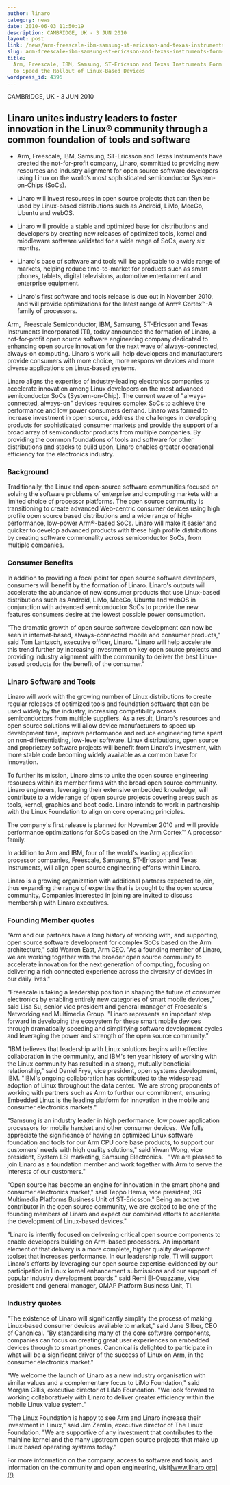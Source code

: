 ```yaml
---
author: linaro
category: news
date: 2010-06-03 11:50:19
description: CAMBRIDGE, UK - 3 JUN 2010
layout: post
link: /news/arm-freescale-ibm-samsung-st-ericsson-and-texas-instruments-form-new-company-to-speed-the-rollout-of-linux-based-devices/
slug: arm-freescale-ibm-samsung-st-ericsson-and-texas-instruments-form-new-company-to-speed-the-rollout-of-linux-based-devices
title:
  Arm, Freescale, IBM, Samsung, ST-Ericsson and Texas Instruments Form New Company
  to Speed the Rollout of Linux-Based Devices
wordpress_id: 4396
---
```


CAMBRIDGE, UK - 3 JUN 2010

## Linaro unites industry leaders to foster innovation in the Linux® community through a common foundation of tools and software

- Arm, Freescale, IBM, Samsung, ST-Ericsson and Texas Instruments have created the not-for-profit company, Linaro, committed to providing new resources and industry alignment for open source software developers using Linux on the world’s most sophisticated semiconductor System-on-Chips (SoCs).

- Linaro will invest resources in open source projects that can then be used by Linux-based distributions such as Android, LiMo, MeeGo, Ubuntu and webOS.

- Linaro will provide a stable and optimized base for distributions and developers by creating new releases of optimized tools, kernel and middleware software validated for a wide range of SoCs, every six months.

- Linaro's base of software and tools will be applicable to a wide range of markets, helping reduce time-to-market for products such as smart phones, tablets, digital televisions, automotive entertainment and enterprise equipment.

- Linaro's first software and tools release is due out in November 2010, and will provide optimizations for the latest range of Arm® Cortex™-A family of processors.

Arm,  Freescale Semiconductor, IBM, Samsung, ST-Ericsson and Texas Instruments Incorporated (TI), today announced the formation of Linaro, a not-for-profit open source software engineering company dedicated to enhancing open source innovation for the next wave of always-connected, always-on computing. Linaro's work will help developers and manufacturers provide consumers with more choice, more responsive devices and more diverse applications on Linux-based systems.

Linaro aligns the expertise of industry-leading electronics companies to accelerate innovation among Linux developers on the most advanced semiconductor SoCs (System-on-Chip). The current wave of "always-connected, always-on" devices requires complex SoCs to achieve the performance and low power consumers demand. Linaro was formed to increase investment in open source, address the challenges in developing products for sophisticated consumer markets and provide the support of a broad array of semiconductor products from multiple companies. By providing the common foundations of tools and software for other distributions and stacks to build upon, Linaro enables greater operational efficiency for the electronics industry.

### Background

Traditionally, the Linux and open-source software communities focused on solving the software problems of enterprise and computing markets with a limited choice of processor platforms. The open source community is transitioning to create advanced Web-centric consumer devices using high profile open source based distributions and a wide range of high-performance, low-power Arm®-based SoCs. Linaro will make it easier and quicker to develop advanced products with these high profile distributions by creating software commonality across semiconductor SoCs, from multiple companies.

### Consumer Benefits

In addition to providing a focal point for open source software developers, consumers will benefit by the formation of Linaro. Linaro's outputs will accelerate the abundance of new consumer products that use Linux-based distributions such as Android, LiMo, MeeGo, Ubuntu and webOS in conjunction with advanced semiconductor SoCs to provide the new features consumers desire at the lowest possible power consumption.

"The dramatic growth of open source software development can now be seen in internet-based, always-connected mobile and consumer products," said Tom Lantzsch, executive officer, Linaro. "Linaro will help accelerate this trend further by increasing investment on key open source projects and providing industry alignment with the community to deliver the best Linux-based products for the benefit of the consumer."

### Linaro Software and Tools

Linaro will work with the growing number of Linux distributions to create regular releases of optimized tools and foundation software that can be used widely by the industry, increasing compatibility across semiconductors from multiple suppliers. As a result, Linaro's resources and open source solutions will allow device manufacturers to speed up development time, improve performance and reduce engineering time spent on non-differentiating, low-level software. Linux distributions, open source and proprietary software projects will benefit from Linaro's investment, with more stable code becoming widely available as a common base for innovation.

To further its mission, Linaro aims to unite the open source engineering resources within its member firms with the broad open source community. Linaro engineers, leveraging their extensive embedded knowledge, will contribute to a wide range of open source projects covering areas such as tools, kernel, graphics and boot code. Linaro intends to work in partnership with the Linux Foundation to align on core operating principles.

The company's first release is planned for November 2010 and will provide performance optimizations for SoCs based on the Arm Cortex™ A processor family.

In addition to Arm and IBM, four of the world's leading application processor companies, Freescale, Samsung, ST-Ericsson and Texas Instruments, will align open source engineering efforts within Linaro.

Linaro is a growing organization with additional partners expected to join, thus expanding the range of expertise that is brought to the open source community[.](http://docs.google.com/Doc?docid=0AfNxEG8hx8WWZGp2M2czM18zMmg0ZmRocnRt&hl=en#annotation1) Companies interested in joining are invited to discuss membership with Linaro executives.

### Founding Member quotes

"Arm and our partners have a long history of working with, and supporting, open source software development for complex SoCs based on the Arm architecture," said Warren East, Arm CEO. "As a founding member of Linaro, we are working together with the broader open source community to accelerate innovation for the next generation of computing, focusing on delivering a rich connected experience across the diversity of devices in our daily lives."

"Freescale is taking a leadership position in shaping the future of consumer electronics by enabling entirely new categories of smart mobile devices," said Lisa Su, senior vice president and general manager of Freescale's Networking and Multimedia Group. "Linaro represents an important step forward in developing the ecosystem for these smart mobile devices through dramatically speeding and simplifying software development cycles and leveraging the power and strength of the open source community."

"IBM believes that leadership with Linux solutions begins with effective collaboration in the community, and IBM's ten year history of working with the Linux community has resulted in a strong, mutually beneficial relationship," said Daniel Frye, vice president, open systems development, IBM. "IBM's ongoing collaboration has contributed to the widespread adoption of Linux throughout the data center.  We are strong proponents of working with partners such as Arm to further our commitment, ensuring Embedded Linux is the leading platform for innovation in the mobile and consumer electronics markets."

"Samsung is an industry leader in high performance, low power application processors for mobile handset and other consumer devices.  We fully appreciate the significance of having an optimized Linux software foundation and tools for our Arm CPU core base products, to support our customers' needs with high quality solutions," said Yiwan Wong, vice president, System LSI marketing, Samsung Electronics.   "We are pleased to join Linaro as a foundation member and work together with Arm to serve the interests of our customers."

"Open source has become an engine for innovation in the smart phone and consumer electronics market," said Teppo Hemia, vice president, 3G Multimedia Platforms Business Unit of ST-Ericsson." Being an active contributor in the open source community, we are excited to be one of the founding members of Linaro and expect our combined efforts to accelerate the development of Linux-based devices."

"Linaro is intently focused on delivering critical open source components to enable developers building on Arm-based processors. An important element of that delivery is a more complete, higher quality development toolset that increases performance. In our leadership role, TI will support Linaro's efforts by leveraging our open source expertise-evidenced by our participation in Linux kernel enhancement submissions and our support of popular industry development boards," said Remi El-Ouazzane, vice president and general manager, OMAP Platform Business Unit, TI.

### Industry quotes

"The existence of Linaro will significantly simplify the process of making Linux-based consumer devices available to market," said Jane Silber, CEO of Canonical. "By standardising many of the core software components, companies can focus on creating great user experiences on embedded devices through to smart phones. Canonical is delighted to participate in what will be a significant driver of the success of Linux on Arm, in the consumer electronics market."

"We welcome the launch of Linaro as a new industry organisation with similar values and a complementary focus to LiMo Foundation," said Morgan Gillis, executive director of LiMo Foundation. "We look forward to working collaboratively with Linaro to deliver greater efficiency within the mobile Linux value system."

"The Linux Foundation is happy to see Arm and Linaro increase their investment in Linux," said Jim Zemlin, executive director of The Linux Foundation. "We are supportive of any investment that contributes to the mainline kernel and the many upstream open source projects that make up Linux based operating systems today."

For more information on the company, access to software and tools, and information on the community and open engineering, visit[www.linaro.org](/)
